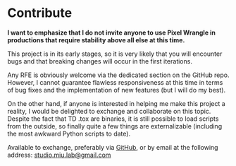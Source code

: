 # Contribute

**I want to emphasize that I do not invite anyone to use Pixel Wrangle in productions that require stability above all else at this time.**

This project is in its early stages, so it is very likely that you will encounter bugs and that breaking changes will occur in the first iterations.

Any RFE is obviously welcome via the dedicated section on the GitHub repo. However, I cannot guarantee flawless responsiveness at this time in terms of bug fixes and the implementation of new features (but I will do my best).

On the other hand, if anyone is interested in helping me make this project a reality, I would be delighted to exchange and collaborate on this topic. Despite the fact that TD .tox are binaries, it is still possible to load scripts from the outside, so finally quite a few things are externalizable (including the most awkward Python scripts to date).

Available to exchange, preferably via [GitHub](https://github.com/miu-lab/Pixel-Wrangle), or by email at the following address: studio.miu.lab@gmail.com
